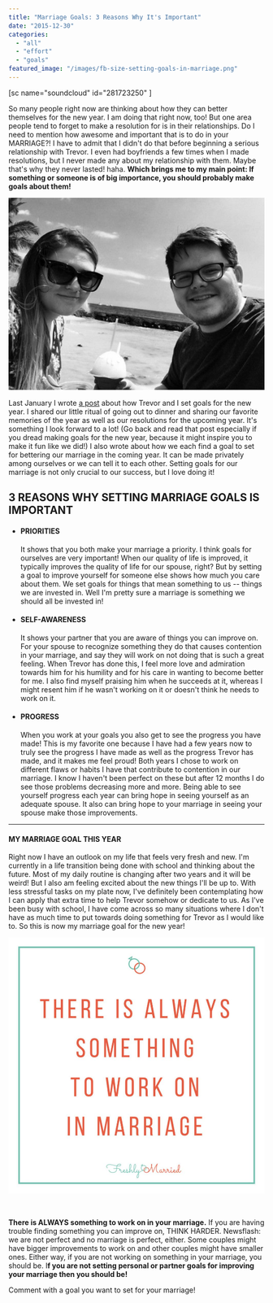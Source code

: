 ```yaml
---
title: "Marriage Goals: 3 Reasons Why It's Important"
date: "2015-12-30"
categories: 
  - "all"
  - "effort"
  - "goals"
featured_image: "/images/fb-size-setting-goals-in-marriage.png"
---
```


\[sc name="soundcloud" id="281723250" \]

So many people right now are thinking about how they can better themselves for the new year. I am doing that right now, too! But one area people tend to forget to make a resolution for is in their relationships. Do I need to mention how awesome and important that is to do in your MARRIAGE?! I have to admit that I didn't do that before beginning a serious relationship with Trevor. I even had boyfriends a few times when I made resolutions, but I never made any about my relationship with them. Maybe that's why they never lasted! haha. **Which brings me to my main point: If something or someone is of big importance, you should probably make goals about them!**

![new years resolutions, setting goals as a couple, importance of goal-setting, new year's goals as a couple, freshly married, setting goals, goal setting in marriage, setting goals in marriage, newlywed goal setting, goal setting for newlyweds, married resolutions, new year resolutions, new year resolutions for marriage, marital resolutions, marriage goals, marriage advice](/images/IMG_0028.jpg)

Last January I wrote [a post](http://freshlymarried.com/new-years-resolutions-married-style/) about how Trevor and I set goals for the new year. I shared our little ritual of going out to dinner and sharing our favorite memories of the year as well as our resolutions for the upcoming year. It's something I look forward to a lot! (Go back and read that post especially if you dread making goals for the new year, because it might inspire you to make it fun like we did!) I also wrote about how we each find a goal to set for bettering our marriage in the coming year. It can be made privately among ourselves or we can tell it to each other. Setting goals for our marriage is not only crucial to our success, but I love doing it!

## 3 REASONS WHY SETTING MARRIAGE GOALS IS IMPORTANT

- #### PRIORITIES
    
    It shows that you both make your marriage a priority. I think goals for ourselves are very important! When our quality of life is improved, it typically improves the quality of life for our spouse, right? But by setting a goal to improve yourself for someone else shows how much you care about them. We set goals for things that mean something to us -- things we are invested in. Well I'm pretty sure a marriage is something we should all be invested in!

- #### SELF-AWARENESS
    
    It shows your partner that you are aware of things you can improve on. For your spouse to recognize something they do that causes contention in your marriage, and say they will work on not doing that is such a great feeling. When Trevor has done this, I feel more love and admiration towards him for his humility and for his care in wanting to become better for me. I also find myself praising him when he succeeds at it, whereas I might resent him if he wasn't working on it or doesn't think he needs to work on it.

- #### PROGRESS
    
    When you work at your goals you also get to see the progress you have made! This is my favorite one because I have had a few years now to truly see the progress I have made as well as the progress Trevor has made, and it makes me feel proud! Both years I chose to work on different flaws or habits I have that contribute to contention in our marriage. I know I haven't been perfect on these but after 12 months I do see those problems decreasing more and more. Being able to see yourself progress each year can bring hope in seeing yourself as an adequate spouse. It also can bring hope to your marriage in seeing your spouse make those improvements.

* * *

#### MY MARRIAGE GOAL THIS YEAR

Right now I have an outlook on my life that feels very fresh and new. I'm currently in a life transition being done with school and thinking about the future. Most of my daily routine is changing after two years and it will be weird! But I also am feeling excited about the new things I'll be up to. With less stressful tasks on my plate now, I've definitely been contemplating how I can apply that extra time to help Trevor somehow or dedicate to us. As I've been busy with school, I have come across so many situations where I don't have as much time to put towards doing something for Trevor as I would like to. So this is now my marriage goal for the new year!

![new years resolutions, setting goals as a couple, importance of goal-setting, new year's goals as a couple, freshly married, setting goals, goal setting in marriage, setting goals in marriage, newlywed goal setting, goal setting for newlyweds, married resolutions, new year resolutions, new year resolutions for marriage, marital resolutions, marriage goals, marriage advice ](/images/there-is-always-something-to-work-on-in-marriage-1.jpg)

 

**There is ALWAYS something to work on in your marriage.** If you are having trouble finding something you can improve on, THINK HARDER. Newsflash: we are not perfect and no marriage is perfect, either. Some couples might have bigger improvements to work on and other couples might have smaller ones. Either way, if you are not working on something in your marriage, you should be. I**f you are not setting personal or partner goals for improving your marriage then you should be!** 

Comment with a goal you want to set for your marriage!
